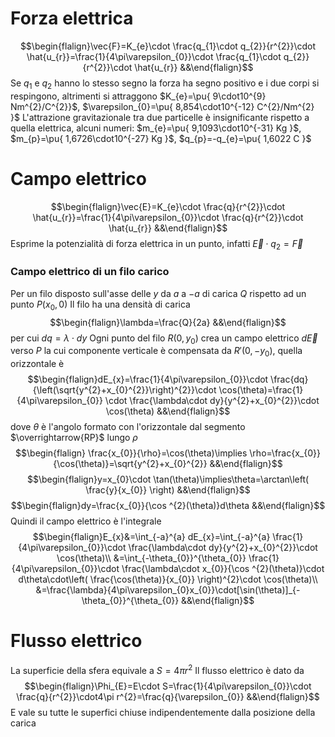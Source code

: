 # Forza elettrica
$$\begin{flalign}\vec{F}=K_{e}\cdot \frac{q_{1}\cdot q_{2}}{r^{2}}\cdot \hat{u_{r}}=\frac{1}{4\pi\varepsilon_{0}}\cdot \frac{q_{1}\cdot q_{2}}{r^{2}}\cdot \hat{u_{r}} &&\end{flalign}$$
Se $q_{1}$ e $q_{2}$ hanno lo stesso segno la forza ha segno positivo e i due corpi si respingono, altrimenti si attraggono
$K_{e}=\pu{ 9\cdot10^{9} Nm^{2}/C^{2}}$, $\varepsilon_{0}=\pu{ 8,854\cdot10^{-12} C^{2}/Nm^{2} }$
L'attrazione gravitazionale tra due particelle è insignificante rispetto a quella elettrica, alcuni numeri:
$m_{e}=\pu{ 9,1093\cdot10^{-31} Kg }$, $m_{p}=\pu{ 1,6726\cdot10^{-27} Kg }$, $q_{p}=-q_{e}=\pu{ 1,6022 C }$

# Campo elettrico
$$\begin{flalign}\vec{E}=K_{e}\cdot \frac{q}{r^{2}}\cdot \hat{u_{r}}=\frac{1}{4\pi\varepsilon_{0}}\cdot \frac{q}{r^{2}}\cdot \hat{u_{r}} &&\end{flalign}$$
Esprime la potenzialità di forza elettrica in un punto, infatti $\vec{E}\cdot q_{2}=\vec{F}$

### Campo elettrico di un filo carico
Per un filo disposto sull'asse delle $y$ da $a$ a $-a$ di carica $Q$ rispetto ad un punto $P(x_{0},0)$
Il filo ha una densità di carica
$$\begin{flalign}\lambda=\frac{Q}{2a} &&\end{flalign}$$
per cui $dq=\lambda \cdot dy$
Ogni punto del filo $R(0,y_{0})$ crea un campo elettrico $d\vec{E}$ verso $P$ la cui componente verticale è compensata da $R'(0,-y_{0})$, quella orizzontale è
$$\begin{flalign}dE_{x}=\frac{1}{4\pi\varepsilon_{0}}\cdot \frac{dq}{\left(\sqrt{y^{2}+x_{0}^{2}}\right)^{2}}\cdot \cos(\theta)=\frac{1}{4\pi\varepsilon_{0}} \cdot \frac{\lambda\cdot dy}{y^{2}+x_{0}^{2}}\cdot \cos(\theta) &&\end{flalign}$$
dove $\theta$ è l'angolo formato con l'orizzontale dal segmento $\overrightarrow{RP}$ lungo $\rho$
$$\begin{flalign} \frac{x_{0}}{\rho}=\cos(\theta)\implies \rho=\frac{x_{0}}{\cos(\theta)}=\sqrt{y^{2}+x_{0}^{2}} &&\end{flalign}$$
$$\begin{flalign}y=x_{0}\cdot \tan(\theta)\implies\theta=\arctan\left( \frac{y}{x_{0}} \right) &&\end{flalign}$$
$$\begin{flalign}dy=\frac{x_{0}}{\cos ^{2}(\theta)}d\theta &&\end{flalign}$$
Quindi il campo elettrico è l'integrale
$$\begin{flalign}E_{x}&=\int_{-a}^{a} dE_{x}=\int_{-a}^{a} \frac{1}{4\pi\varepsilon_{0}}\cdot \frac{\lambda\cdot dy}{y^{2}+x_{0}^{2}}\cdot \cos(\theta)\\
&=\int_{-\theta_{0}}^{\theta_{0}} \frac{1}{4\pi\varepsilon_{0}}\cdot \frac{\lambda\cdot x_{0}}{\cos ^{2}(\theta)}\cdot d\theta\cdot\left( \frac{\cos(\theta)}{x_{0}} \right)^{2}\cdot \cos(\theta)\\
&=\frac{\lambda}{4\pi\varepsilon_{0}x_{0}}\cdot[\sin(\theta)]_{-\theta_{0}}^{\theta_{0}}
&&\end{flalign}$$

# Flusso elettrico
La superficie della sfera equivale a $S=4\pi r^{2}$
Il flusso elettrico è dato da
$$\begin{flalign}\Phi_{E}=E\cdot S=\frac{1}{4\pi\varepsilon_{0}}\cdot \frac{q}{r^{2}}\cdot4\pi r^{2}=\frac{q}{\varepsilon_{0}} &&\end{flalign}$$
E vale su tutte le superfici chiuse indipendentemente dalla posizione della carica
